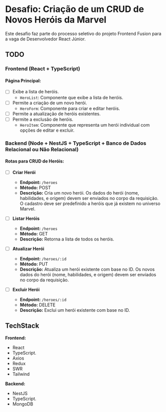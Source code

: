 # Desafio: Criação de um CRUD de Novos Heróis da Marvel

Este desafio faz parte do processo seletivo do projeto Frontend Fusion para a vaga de Desenvolvedor React Júnior.

## TODO

### Frontend (React + TypeScript)

#### Página Principal:
- [ ] Exibe a lista de heróis.
    - `HeroList`: Componente que exibe a lista de heróis.
- [ ] Permite a criação de um novo herói.
    - `HeroForm`: Componente para criar e editar heróis.
- [ ] Permite a atualização de heróis existentes.
- [ ] Permite a exclusão de heróis.
    - `HeroItem`: Componente que representa um herói individual com opções de editar e excluir.

### Backend (Node + NestJS + TypeScript + Banco de Dados Relacional ou Não Relacional)

#### Rotas para CRUD de Heróis:

- [ ] **Criar Herói**
  - **Endpoint:** `/heroes`
  - **Método:** POST
  - **Descrição:** Cria um novo herói. Os dados do herói (nome, habilidades, e origem) devem ser enviados no corpo da requisição. O cadastro deve ser predefinido a heróis que já existem no universo Marvel.

- [ ] **Listar Heróis**
  - **Endpoint:** `/heroes`
  - **Método:** GET
  - **Descrição:** Retorna a lista de todos os heróis.

- [ ] **Atualizar Herói**
  - **Endpoint:** `/heroes/:id`
  - **Método:** PUT
  - **Descrição:** Atualiza um herói existente com base no ID. Os novos dados do herói (nome, habilidades, e origem) devem ser enviados no corpo da requisição.

- [ ] **Excluir Herói**
  - **Endpoint:** `/heroes/:id`
  - **Método:** DELETE
  - **Descrição:** Exclui um herói existente com base no ID.

## TechStack

**Frontend:**
- React
- TypeScript.
- Axios
- Redux
- SWR
- Tailwind

**Backend:**
- NestJS
- TypeScript.
- MongoDB